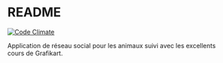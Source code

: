 # README
[![Code Climate](https://codeclimate.com/github/tboucheau/petsy/badges/gpa.svg)](https://codeclimate.com/github/tboucheau/petsy)


Application de réseau social pour les animaux suivi avec les excellents cours de Grafikart.
